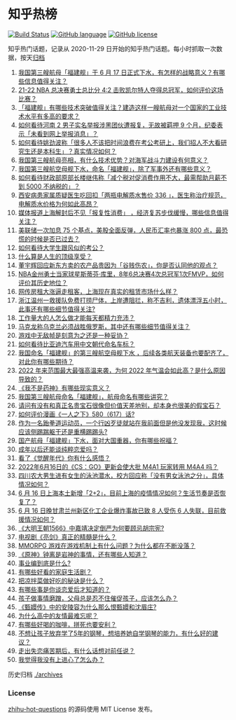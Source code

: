 # 知乎热榜
[![Build Status](https://github.com/ToWeLong/zhihu-hot-questions/workflows/CI/badge.svg)](https://github.com/ToWeLong/zhihu-hot-questions/actions)
[![GitHub language](https://img.shields.io/badge/language-golang-orange.svg)](https://golang.org/)
[![GitHub license](https://img.shields.io/github/license/ToWeLong/zhihu-hot-questions)](https://github.com/ToWeLong/zhihu-hot-questions/blob/main/LICENSE)

知乎热门话题，记录从 2020-11-29 日开始的知乎热门话题。每小时抓取一次数据，按天[归档](./archives)

<!-- BEGIN -->

1. [我国第三艘航母「福建舰」于 6 月 17 日正式下水，有怎样的战略意义？有哪些信息值得关注？](https://www.zhihu.com/question/538149575)
1. [21-22 NBA 总决赛勇士总比分 4:2 击败凯尔特人夺得总冠军，如何评价这场比赛？](https://www.zhihu.com/question/538107977)
1. [「福建舰」有哪些技术突破值得关注？建造这样一艘航母对一个国家的工业技术水平有多高的要求？](https://www.zhihu.com/question/538150505)
1. [如何看待河南 2 男子实名举报涉黑团伙遭报复，无故被羁押 9 个月，纪委表示「未看到网上举报消息」？](https://www.zhihu.com/question/537989559)
1. [如何看待姚劲波称「很多人不该把时间浪费在考公考研上，我们招人不大看研究生还是本科生」？真实情况如何？](https://www.zhihu.com/question/537685205)
1. [我国第三艘航母亮相，有什么技术优势？对海军战斗力建设有何意义？](https://www.zhihu.com/question/538150675)
1. [我国第三艘航空母舰下水，命名「福建舰」，除了军事外还有哪些意义？](https://www.zhihu.com/question/538149385)
1. [如何看待财政部原部长楼继伟称「减个税对促消费作用不大，最需帮助月薪不到 5000 不纳税的」？](https://www.zhihu.com/question/538002314)
1. [西安病患家属质疑医生吃回扣「两瓶电解质水售价 336 」，医生称治疗规范，电解质水价格为何如此高昂？](https://www.zhihu.com/question/537845427)
1. [媒体报道上海解封后不见「报复性消费」 ，经济复苏步伐缓慢，哪些信息值得关注？](https://www.zhihu.com/question/538120561)
1. [美联储一次加息 75 个基点，美股全面反弹，人民币汇率也暴涨 800 点，最恐慌的时候是否已过去？](https://www.zhihu.com/question/537949243)
1. [如何看待大学生跟风似的考公？](https://www.zhihu.com/question/526563863)
1. [什么算是人生的顶级享受？](https://www.zhihu.com/question/56328597)
1. [董宇辉回应新东方卖的农产品贵因为「谷贱伤农」，你是否认同他的观点？](https://www.zhihu.com/question/537986152)
1. [NBA金州勇士当家球星斯蒂芬·库里，8年6总决赛4次总冠军1次FMVP，如何评价其历史地位？](https://www.zhihu.com/question/538145119)
1. [网传房租大涨逼走租客，上海现在真实的租赁市场什么样？](https://www.zhihu.com/question/537813841)
1. [浙江温州一救援队免费打捞尸体，上岸遭阻拦，称不吉利，遗体漂浮五小时，此事还有哪些细节值得关注?](https://www.zhihu.com/question/538067620)
1. [工作量大的人怎么做才能每天都精力充沛？](https://www.zhihu.com/question/20383485)
1. [马克龙称乌克兰必须战胜俄罗斯，其中还有哪些细节值得关注？](https://www.zhihu.com/question/538056451)
1. [游戏中无敌帧是刻意为之还是一种妥协？](https://www.zhihu.com/question/537960348)
1. [如何看待比亚迪汽车用中文朝代命名车标？](https://www.zhihu.com/question/537553785)
1. [我国命名「福建舰」的第三艘航空母舰下水 ，后续各类航天装备也要配齐了，对此你有哪些期待？](https://www.zhihu.com/question/538149598)
1. [2022 年来范围最大最强高温来袭，为何 2022 年气温会如此高？是什么原因导致的？](https://www.zhihu.com/question/537788739)
1. [《我不是药神》有哪些现实意义？](https://www.zhihu.com/question/283921376)
1. [我国第三艘航母命名「福建舰」，航母命名有哪些讲究？](https://www.zhihu.com/question/538149375)
1. [请问有没有和真正名贵宝石很像但价值天差地别，却本身也很美的假宝石？](https://www.zhihu.com/question/530145316)
1. [如何评价漫画《一人之下》580（617）话?](https://www.zhihu.com/question/538071703)
1. [作为一名跆拳道运动员，一个行凶歹徒就站在我前面但是他没发现我，这时候应该侧踢踹躯干还是重横踢踢头?](https://www.zhihu.com/question/538071401)
1. [国产航母「福建舰」下水，面对大国重器，你有哪些祝福？](https://www.zhihu.com/question/538149540)
1. [成年以后还能谈纯粹恋爱吗？](https://www.zhihu.com/question/334735751)
1. [看了《觉醒年代》你有什么感悟？](https://www.zhihu.com/question/462742732)
1. [2022年6月16日的《CS：GO》更新会使大批 M4A1 玩家转用 M4A4 吗？](https://www.zhihu.com/question/537989787)
1. [四川农大男生进有女生的泳池潜水，校方回应称「没有男女泳池之分」，具体情况如何？](https://www.zhihu.com/question/538037333)
1. [6 月 16 日上海本土新增「2+2」，目前上海的疫情情况如何？生活节奏是否恢复了？](https://www.zhihu.com/question/538107557)
1. [6 月 16 日晚甘肃兰州新区化工企业爆炸事故已致 8 人受伤 6 人失联，目前救援情况如何？](https://www.zhihu.com/question/538067526)
1. [《大明王朝1566》中嘉靖决定倒严为何要顾忌胡宗宪?](https://www.zhihu.com/question/536855496)
1. [电视剧《亮剑》真正的精髓是什么？](https://www.zhihu.com/question/497455754)
1. [MMORPG 游戏在游戏机制上有什么问题？为什么都在不断没落？](https://www.zhihu.com/question/501093189)
1. [《原神》钟离是岩神的事情，还有哪些人知道？](https://www.zhihu.com/question/495286815)
1. [事业编到底是什么?](https://www.zhihu.com/question/342251758)
1. [有哪些好看的家庭生活剧？](https://www.zhihu.com/question/534853517)
1. [把凉拌菜做好吃的秘诀是什么？](https://www.zhihu.com/question/537648958)
1. [有哪些事是你谈恋爱后才知道的？](https://www.zhihu.com/question/66245907)
1. [孩子做事情磨蹭，父母总是忍不住催促孩子，应该怎么办？](https://www.zhihu.com/question/536142021)
1. [《甄嬛传》中的安陵容为什么那么恨甄嬛和沈眉庄?](https://www.zhihu.com/question/392908166)
1. [为什么高中的友情最难忘呢？](https://www.zhihu.com/question/537972881)
1. [有哪些好喝的咖啡，拼死也要安利？](https://www.zhihu.com/question/486704126)
1. [不想让孩子放弃学了5年的钢琴，想培养她自学钢琴的能力，有什么好的建议？](https://www.zhihu.com/question/537206522)
1. [走出失恋痛苦期后，有什么话想对前任说？](https://www.zhihu.com/question/537939926)
1. [我觉得我没有上进心了怎么办？](https://www.zhihu.com/question/537926857)

<!-- END -->

历史归档 [./archives](./archives)


### License
[zhihu-hot-questions](https://github.com/towelong/zhihu-hot-questions) 的源码使用 MIT License 发布。